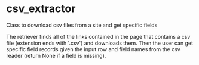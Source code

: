 # csv_extractor
Class to download csv files from a site and get specific fields

The retriever finds all of the links contained in the page that contains a csv file (extension ends with '.csv') and downloads them. Then the user can get specific field records given the input row and field names from the csv reader (return None if a field is missing).
